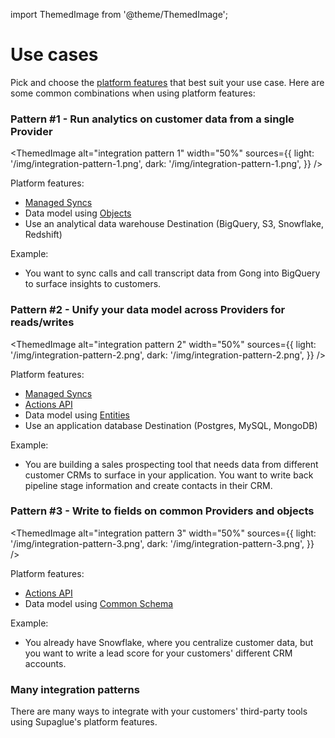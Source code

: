 import ThemedImage from '@theme/ThemedImage';

# Use cases

Pick and choose the [platform features](../platform/overview) that best suit your use case. Here are some common combinations when using platform features:

### Pattern #1 - Run analytics on customer data from a single Provider

<ThemedImage
alt="integration pattern 1"
width="50%"
sources={{
    light: '/img/integration-pattern-1.png',
    dark: '/img/integration-pattern-1.png',
  }}
/>

Platform features:

- [Managed Syncs](../integration-patterns/managed-syncs)
- Data model using [Objects](../platform/objects/overview)
- Use an analytical data warehouse Destination (BigQuery, S3, Snowflake, Redshift)

Example:

- You want to sync calls and call transcript data from Gong into BigQuery to surface insights to customers.

### Pattern #2 - Unify your data model across Providers for reads/writes

<ThemedImage
alt="integration pattern 2"
width="50%"
sources={{
    light: '/img/integration-pattern-2.png',
    dark: '/img/integration-pattern-2.png',
  }}
/>

Platform features:

- [Managed Syncs](../integration-patterns/managed-syncs)
- [Actions API](../integration-patterns/actions-api)
- Data model using [Entities](../platform/entities/overview)
- Use an application database Destination (Postgres, MySQL, MongoDB)

Example:

- You are building a sales prospecting tool that needs data from different customer CRMs to surface in your application. You want to write back pipeline stage information and create contacts in their CRM.

### Pattern #3 - Write to fields on common Providers and objects

<ThemedImage
alt="integration pattern 3"
width="50%"
sources={{
    light: '/img/integration-pattern-3.png',
    dark: '/img/integration-pattern-3.png',
  }}
/>

Platform features:

- [Actions API](../integration-patterns/actions-api)
- Data model using [Common Schema](../platform/common-schema/overview)

Example:

- You already have Snowflake, where you centralize customer data, but you want to write a lead score for your customers' different CRM accounts.

### Many integration patterns

There are many ways to integrate with your customers' third-party tools using Supaglue's platform features.
